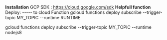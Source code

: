 **Installation**
GCP SDK : https://cloud.google.com/sdk
**Helpfull function**
Deploy: ----- to cloud Function
gcloud functions deploy subscribe --trigger-topic MY_TOPIC --runtime RUNTIME

gcloud functions deploy subscribe --trigger-topic MY_TOPIC --runtime nodejs8